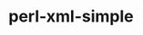 ---
title: "perl-xml-simple"
layout: cache
categories: [package, develop]
meta: {"versions": ["2.25"], "compilers": ["gcc@=7.3.1"], "oss": ["amzn2"], "platforms": ["linux"], "targets": ["aarch64", "neoverse_n1", "x86_64_v3"], "stacks": ["aws-ahug", "aws-ahug-aarch64", "root"], "num_specs": 9, "num_specs_by_stack": {"aws-ahug-aarch64": 8, "root": 9, "aws-ahug": 1}}
spec_details: [{"hash": "xg3ho3uik6x45q3dgfp3pnoawk37km3r", "compiler": "gcc@=7.3.1", "versions": ["2.25"], "os": "amzn2", "platform": "linux", "target": "aarch64", "variants": ["build_system=perl"], "stacks": ["aws-ahug-aarch64", "root"], "size": "-", "tarball": "https://binaries.spack.io/develop/build_cache/linux-amzn2-aarch64/gcc-7.3.1/perl-xml-simple-2.25/linux-amzn2-aarch64-gcc-7.3.1-perl-xml-simple-2.25-xg3ho3uik6x45q3dgfp3pnoawk37km3r.spack"}, {"hash": "w4aujyiegxddm7kpq47w226gpzpui7lv", "compiler": "gcc@=7.3.1", "versions": ["2.25"], "os": "amzn2", "platform": "linux", "target": "aarch64", "variants": ["build_system=perl"], "stacks": ["aws-ahug-aarch64", "root"], "size": "-", "tarball": "https://binaries.spack.io/develop/build_cache/linux-amzn2-aarch64/gcc-7.3.1/perl-xml-simple-2.25/linux-amzn2-aarch64-gcc-7.3.1-perl-xml-simple-2.25-w4aujyiegxddm7kpq47w226gpzpui7lv.spack"}, {"hash": "qrpa2s7aqocx6zmxiqq7epbkb6gaamv3", "compiler": "gcc@=7.3.1", "versions": ["2.25"], "os": "amzn2", "platform": "linux", "target": "aarch64", "variants": ["build_system=perl"], "stacks": ["aws-ahug-aarch64", "root"], "size": "-", "tarball": "https://binaries.spack.io/develop/build_cache/linux-amzn2-aarch64/gcc-7.3.1/perl-xml-simple-2.25/linux-amzn2-aarch64-gcc-7.3.1-perl-xml-simple-2.25-qrpa2s7aqocx6zmxiqq7epbkb6gaamv3.spack"}, {"hash": "fuvmvlxx52zp3r6zj46j3xzeye2tdool", "compiler": "gcc@=7.3.1", "versions": ["2.25"], "os": "amzn2", "platform": "linux", "target": "aarch64", "variants": ["build_system=perl"], "stacks": ["aws-ahug-aarch64", "root"], "size": "-", "tarball": "https://binaries.spack.io/develop/build_cache/linux-amzn2-aarch64/gcc-7.3.1/perl-xml-simple-2.25/linux-amzn2-aarch64-gcc-7.3.1-perl-xml-simple-2.25-fuvmvlxx52zp3r6zj46j3xzeye2tdool.spack"}, {"hash": "lfclzioqqm5bcb5ggvo3npsybobw2dsh", "compiler": "gcc@=7.3.1", "versions": ["2.25"], "os": "amzn2", "platform": "linux", "target": "neoverse_n1", "variants": ["build_system=perl"], "stacks": ["aws-ahug-aarch64", "root"], "size": "-", "tarball": "https://binaries.spack.io/develop/build_cache/linux-amzn2-neoverse_n1/gcc-7.3.1/perl-xml-simple-2.25/linux-amzn2-neoverse_n1-gcc-7.3.1-perl-xml-simple-2.25-lfclzioqqm5bcb5ggvo3npsybobw2dsh.spack"}, {"hash": "ep44u6tsfbey4lxibhhe2viuxj4dq75q", "compiler": "gcc@=7.3.1", "versions": ["2.25"], "os": "amzn2", "platform": "linux", "target": "neoverse_n1", "variants": ["build_system=perl"], "stacks": ["aws-ahug-aarch64", "root"], "size": "-", "tarball": "https://binaries.spack.io/develop/build_cache/linux-amzn2-neoverse_n1/gcc-7.3.1/perl-xml-simple-2.25/linux-amzn2-neoverse_n1-gcc-7.3.1-perl-xml-simple-2.25-ep44u6tsfbey4lxibhhe2viuxj4dq75q.spack"}, {"hash": "gld32p7es5rxt3vdb67mryjofse2dr4v", "compiler": "gcc@=7.3.1", "versions": ["2.25"], "os": "amzn2", "platform": "linux", "target": "neoverse_n1", "variants": ["build_system=perl"], "stacks": ["aws-ahug-aarch64", "root"], "size": "-", "tarball": "https://binaries.spack.io/develop/build_cache/linux-amzn2-neoverse_n1/gcc-7.3.1/perl-xml-simple-2.25/linux-amzn2-neoverse_n1-gcc-7.3.1-perl-xml-simple-2.25-gld32p7es5rxt3vdb67mryjofse2dr4v.spack"}, {"hash": "iovg4n77kf3zvyjhg34nd5273rrbfsmk", "compiler": "gcc@=7.3.1", "versions": ["2.25"], "os": "amzn2", "platform": "linux", "target": "neoverse_n1", "variants": ["build_system=perl"], "stacks": ["aws-ahug-aarch64", "root"], "size": "-", "tarball": "https://binaries.spack.io/develop/build_cache/linux-amzn2-neoverse_n1/gcc-7.3.1/perl-xml-simple-2.25/linux-amzn2-neoverse_n1-gcc-7.3.1-perl-xml-simple-2.25-iovg4n77kf3zvyjhg34nd5273rrbfsmk.spack"}, {"hash": "lizytm54np6egngphq66lcp4curc6c53", "compiler": "gcc@=7.3.1", "versions": ["2.25"], "os": "amzn2", "platform": "linux", "target": "x86_64_v3", "variants": ["build_system=perl"], "stacks": ["root", "aws-ahug"], "size": "-", "tarball": "https://binaries.spack.io/develop/build_cache/linux-amzn2-x86_64_v3/gcc-7.3.1/perl-xml-simple-2.25/linux-amzn2-x86_64_v3-gcc-7.3.1-perl-xml-simple-2.25-lizytm54np6egngphq66lcp4curc6c53.spack"}]
---
